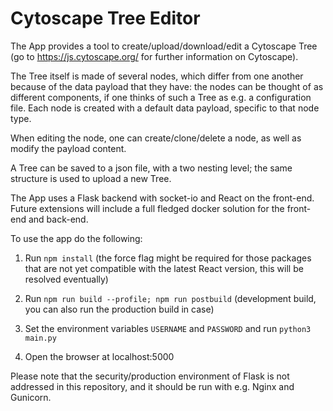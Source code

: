 # Cytoscape Tree Editor

The App provides a tool to create/upload/download/edit a Cytoscape Tree (go to https://js.cytoscape.org/ for further information on Cytoscape). 

The Tree itself is made of several nodes, which differ from one another because of the data payload that they have: the nodes can be 
thought of as different components, if one thinks of such a Tree as e.g. a configuration file. Each node is created with a default 
data payload, specific to that node type. 

When editing the node, one can create/clone/delete a node, as well as modify the payload content. 

A Tree can be saved to a json file, with a two nesting level; the same structure is used to upload a new Tree.

The App uses a Flask backend with socket-io and React on the front-end. Future extensions will include a full fledged docker solution for the front-end and back-end. 

To use the app do the following:

1) Run ```npm install``` (the force flag might be required for those packages that are not yet compatible with the latest React version, this will be resolved eventually)

2) Run ```npm run build --profile; npm run postbuild```  (development build, you can also run the production build in case)

3) Set the environment variables ```USERNAME``` and ```PASSWORD``` and run ```python3 main.py```

4) Open the browser at localhost:5000

Please note that the security/production environment of Flask is not addressed in this repository, and it should be run with e.g. Nginx and Gunicorn.

